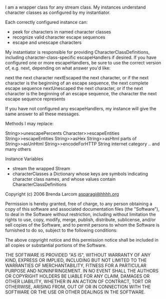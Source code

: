 I am a wrapper class for any stream class.  My instances understand character classes as configured by my instantiator.

Each correctly configured instance can:
-	peek for characters in named character classes
-	recognize valid character escape sequences
-	escape and unescape characters

My instantiator is responsible for providing CharacterClassDefinitions, including character-class-specific escapeHandlers if desired.   If you have configured one or more escapeHandlers, be sure to use the correct version of, e.g. next, depending on what answer you'd like:

next				the next character
nextEscaped		the next character, or if the next character is the beginning of an escape sequence, the next complete escape sequence
nextUnescaped	the next character, or if the next character is the beginning of an escape sequence, the character the next escape sequence represents

If you have not configured any escapeHandlers, my instance will give the same answer to all these messages.

Methods I may replace:

String>>unescapePercents
Character>>escapeEntities
String>>escapeEntities
String>>asHex
String>>asHtml
parts of String>>asUnHtml
String>>encodeForHTTP
String internet category
.. and many others

Instance Variables

-	stream					the wrapped Stream
-	characterClasses		a Dictionary whose keys are symbols indicating character class names, and whose values contain CharacterClassDefinitions


Copyright (c) 2006 Brenda Larcom <asparagi@hhhh.org>

Permission is hereby granted, free of charge, to any person obtaining a copy of this software and associated documentation files (the "Software"), to deal in the Software without restriction, including without limitation the rights to use, copy, modify, merge, publish, distribute, sublicense, and/or sell copies of the Software, and to permit persons to whom the Software is furnished to do so, subject to the following conditions:

The above copyright notice and this permission notice shall be included in all copies or substantial portions of the Software.

THE SOFTWARE IS PROVIDED "AS IS", WITHOUT WARRANTY OF ANY KIND, EXPRESS OR IMPLIED, INCLUDING BUT NOT LIMITED TO THE WARRANTIES OF MERCHANTABILITY, FITNESS FOR A PARTICULAR PURPOSE AND NONINFRINGEMENT. IN NO EVENT SHALL THE AUTHORS OR COPYRIGHT HOLDERS BE LIABLE FOR ANY CLAIM, DAMAGES OR OTHER LIABILITY, WHETHER IN AN ACTION OF CONTRACT, TORT OR OTHERWISE, ARISING FROM, OUT OF OR IN CONNECTION WITH THE SOFTWARE OR THE USE OR OTHER DEALINGS IN THE SOFTWARE.


